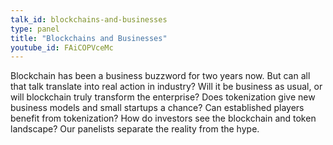 ```yaml
---
talk_id: blockchains-and-businesses
type: panel
title: "Blockchains and Businesses"
youtube_id: FAiCOPVceMc
---
```


Blockchain has been a business buzzword for two years now. But can all that talk translate into real action in industry? Will it be business as usual, or will blockchain truly transform the enterprise? Does tokenization give new business models and small startups a chance? Can established players benefit from tokenization? How do investors see the blockchain and token landscape? Our panelists separate the reality from the hype.
